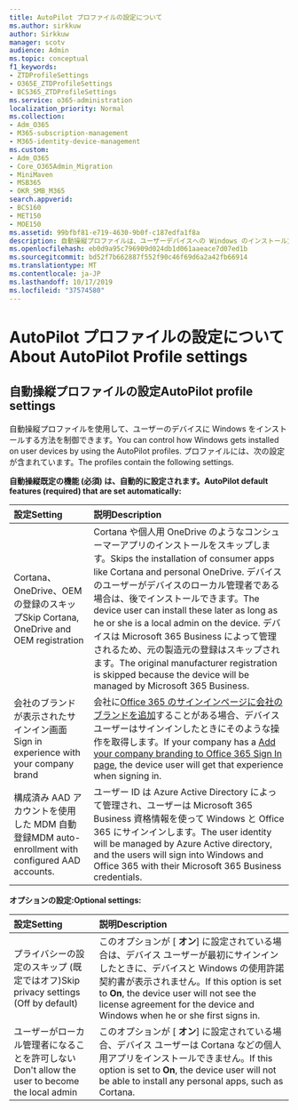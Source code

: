 ```yaml
---
title: AutoPilot プロファイルの設定について
ms.author: sirkkuw
author: Sirkkuw
manager: scotv
audience: Admin
ms.topic: conceptual
f1_keywords:
- ZTDProfileSettings
- O365E_ZTDProfileSettings
- BCS365_ZTDProfileSettings
ms.service: o365-administration
localization_priority: Normal
ms.collection:
- Adm_O365
- M365-subscription-management
- M365-identity-device-management
ms.custom:
- Adm_O365
- Core_O365Admin_Migration
- MiniMaven
- MSB365
- OKR_SMB_M365
search.appverid:
- BCS160
- MET150
- MOE150
ms.assetid: 99bfbf81-e719-4630-9b0f-c187edfa1f8a
description: 自動操縦プロファイルは、ユーザーデバイスへの Windows のインストール方法を制御するのに役立ちます。 プロファイルには、Cortana のインストールをスキップするなどの、既定の設定とオプションの設定が含まれています。
ms.openlocfilehash: eb0d9a95c796909d024db1d061aaeace7d07ed1b
ms.sourcegitcommit: bd52f7b662887f552f90c46f69d6a2a42fb66914
ms.translationtype: MT
ms.contentlocale: ja-JP
ms.lasthandoff: 10/17/2019
ms.locfileid: "37574580"
---
```

# <a name="about-autopilot-profile-settings"></a><span data-ttu-id="903e5-104">AutoPilot プロファイルの設定について</span><span class="sxs-lookup"><span data-stu-id="903e5-104">About AutoPilot Profile settings</span></span>

## <a name="autopilot-profile-settings"></a><span data-ttu-id="903e5-105">自動操縦プロファイルの設定</span><span class="sxs-lookup"><span data-stu-id="903e5-105">AutoPilot profile settings</span></span>

<span data-ttu-id="903e5-106">自動操縦プロファイルを使用して、ユーザーのデバイスに Windows をインストールする方法を制御できます。</span><span class="sxs-lookup"><span data-stu-id="903e5-106">You can control how Windows gets installed on user devices by using the AutoPilot profiles.</span></span> <span data-ttu-id="903e5-107">プロファイルには、次の設定が含まれています。</span><span class="sxs-lookup"><span data-stu-id="903e5-107">The profiles contain the following settings.</span></span>
  
 <span data-ttu-id="903e5-108">**自動操縦既定の機能 (必須) は、自動的に設定されます。**</span><span class="sxs-lookup"><span data-stu-id="903e5-108">**AutoPilot default features (required) that are set automatically:**</span></span>
  
|<span data-ttu-id="903e5-109">**設定**</span><span class="sxs-lookup"><span data-stu-id="903e5-109">**Setting**</span></span>|<span data-ttu-id="903e5-110">**説明**</span><span class="sxs-lookup"><span data-stu-id="903e5-110">**Description**</span></span>|
|:-----|:-----|
|<span data-ttu-id="903e5-111">Cortana、OneDrive、OEM の登録のスキップ</span><span class="sxs-lookup"><span data-stu-id="903e5-111">Skip Cortana, OneDrive and OEM registration</span></span>  <br/> |<span data-ttu-id="903e5-112">Cortana や個人用 OneDrive のようなコンシューマーアプリのインストールをスキップします。</span><span class="sxs-lookup"><span data-stu-id="903e5-112">Skips the installation of consumer apps like Cortana and personal OneDrive.</span></span> <span data-ttu-id="903e5-113">デバイスのユーザーがデバイスのローカル管理者である場合は、後でインストールできます。</span><span class="sxs-lookup"><span data-stu-id="903e5-113">The device user can install these later as long as he or she is a local admin on the device.</span></span> <span data-ttu-id="903e5-114">デバイスは Microsoft 365 Business によって管理されるため、元の製造元の登録はスキップされます。</span><span class="sxs-lookup"><span data-stu-id="903e5-114">The original manufacturer registration is skipped because the device will be managed by Microsoft 365 Business.</span></span>  <br/> |
|<span data-ttu-id="903e5-115">会社のブランドが表示されたサインイン画面</span><span class="sxs-lookup"><span data-stu-id="903e5-115">Sign in experience with your company brand</span></span>  <br/> |<span data-ttu-id="903e5-116">会社に[Office 365 のサインインページに会社のブランドを追加](https://support.office.com/article/a1229cdb-ce19-4da5-90c7-2b9b146aef0a)することがある場合、デバイスユーザーはサインインしたときにそのような操作を取得します。</span><span class="sxs-lookup"><span data-stu-id="903e5-116">If your company has a [Add your company branding to Office 365 Sign In page](https://support.office.com/article/a1229cdb-ce19-4da5-90c7-2b9b146aef0a), the device user will get that experience when signing in.</span></span>  <br/> |
|<span data-ttu-id="903e5-117">構成済み AAD アカウントを使用した MDM 自動登録</span><span class="sxs-lookup"><span data-stu-id="903e5-117">MDM auto-enrollment with configured AAD accounts.</span></span>  <br/> |<span data-ttu-id="903e5-118">ユーザー ID は Azure Active Directory によって管理され、ユーザーは Microsoft 365 Business 資格情報を使って Windows と Office 365 にサインインします。</span><span class="sxs-lookup"><span data-stu-id="903e5-118">The user identity will be managed by Azure Active directory, and the users will sign into Windows and Office 365 with their Microsoft 365 Business credentials.</span></span>  <br/> |
   
 <span data-ttu-id="903e5-119">**オプションの設定:**</span><span class="sxs-lookup"><span data-stu-id="903e5-119">**Optional settings:**</span></span>
  
|<span data-ttu-id="903e5-120">**設定**</span><span class="sxs-lookup"><span data-stu-id="903e5-120">**Setting**</span></span>|<span data-ttu-id="903e5-121">**説明**</span><span class="sxs-lookup"><span data-stu-id="903e5-121">**Description**</span></span>|
|:-----|:-----|
|<span data-ttu-id="903e5-122">プライバシーの設定のスキップ (既定ではオフ)</span><span class="sxs-lookup"><span data-stu-id="903e5-122">Skip privacy settings (Off by default)</span></span>  <br/> |<span data-ttu-id="903e5-123">このオプションが [ **オン**] に設定されている場合は、デバイス ユーザーが最初にサインインしたときに、デバイスと Windows の使用許諾契約書が表示されません。</span><span class="sxs-lookup"><span data-stu-id="903e5-123">If this option is set to **On**, the device user will not see the license agreement for the device and Windows when he or she first signs in.</span></span>  <br/> |
|<span data-ttu-id="903e5-124">ユーザーがローカル管理者になることを許可しない</span><span class="sxs-lookup"><span data-stu-id="903e5-124">Don't allow the user to become the local admin</span></span>  <br/> |<span data-ttu-id="903e5-125">このオプションが [ **オン**] に設定されている場合、デバイス ユーザーは Cortana などの個人用アプリをインストールできません。</span><span class="sxs-lookup"><span data-stu-id="903e5-125">If this option is set to **On**, the device user will not be able to install any personal apps, such as Cortana.</span></span>  <br/> |
   
